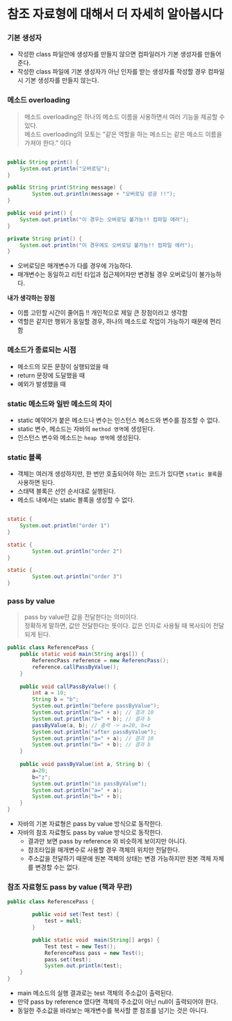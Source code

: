 # 참조 자료형에 대해서 더 자세히 알아봅시다

### 기본 생성자
- 작성한 class 파일안에 생성자를 만들지 않으면 컴파일러가 기본 생성자를 만들어준다.
- 작성한 class 파일에 기본 생성자가 아닌 인자를 받는 생성자를 작성할 경우 컴파일시 기본 생성자를 만들지 않는다.

### 메소드 overloading
> 메소드 overloading은 하나의 메소드 이름을 사용하면서 여러 기능을 제공할 수 있다.  
> 메소드 overloading의 모토는 "같은 역할을 하는 메소드는 같은 메소드 이름을 가져야 한다." 이다

```java

public String print() {
    System.out.println("오버로딩");    
}

public String print(String message) {
        System.out.println(message + "오버로딩 성공 !!");
}

public void print() {
    System.out.println("이 경우는 오버로딩 불가능!! 컴파일 에러");
}

private String print() {
    System.out.println("이 경우에도 오버로딩 불가능!! 컴파일 에러");
}

```
- 오버로딩은 매개변수가 다를 경우에 가능하다.
- 매개변수는 동일하고 리턴 타입과 접근제어자만 변경될 경우 오버로딩이 불가능하다.

**내가 생각하는 장점**
- 이름 고민할 시간이 줄어듬 !! 개인적으로 제일 큰 장점이라고 생각함
- 역할은 같지만 행위가 동일할 경우, 하나의 메소드로 작업이 가능하기 때문에 편리함

### 메소드가 종료되는 시점
- 메소드의 모든 문장이 실행되었을 때
- return 문장에 도달했을 때
- 예외가 발생했을 때

### static 메소드와 일반 메소드의 차이
- static 예약어가 붙은 메소드나 변수는 인스턴스 메소드와 변수를 참조할 수 없다.
- static 변수, 메소드는 자바의 `method 영역`에 생성된다. 
- 인스턴스 변수와 메소드는 `heap 영역`에 생성된다.

### static 블록
- 객체는 여러개 생성하지만, 한 번만 호출되어야 하는 코드가 있다면 `static 블록`을 사용하면 된다.
- 스태택 블록은 선언 순서대로 실행된다.
- 메소드 내에서는 static 블록을 생성할 수 없다.

```java

static {
    System.out.println("order 1")
}

static {
        System.out.println("order 2")
}

static {
        System.out.println("order 3")
}
```


### pass by value
> pass by value란 값을 전달한다는 의미이다.  
> 정확하게 말하면, 값만 전달한다는 뜻이다. 값은 인자로 사용될 때 복사되어 전달되게 된다.
```java
public class ReferencePass {
    public static void main(String args[]) {
        ReferencPass reference = new ReferencPass();
        reference.callPassByValue();
    }
    
    public void callPassByValue() {
        int a = 10;
        String b = "b";
        System.out.println("before passByValue");
        System.out.println("a=" + a); // 결과 10
        System.out.println("b=" + b); // 결과 b
        passByValue(a, b); // 출력 -> a=20, b=z
        System.out.println("after passByValue");
        System.out.println("a=" + a); // 결과 10
        System.out.println("b=" + b); // 결과 b
    }
    
    public void passByValue(int a, String b) {
        a=20;
        b="z";
        System.out.println("in passByValue");
        System.out.println("a=" + a);
        System.out.println("b=" + b);
    }
}
```
- 자바의 기본 자료형은 pass by value 방식으로 동작한다. 
- 자바의 참조 자료형도 pass by value 방식으로 동작한다. 
  - 결과만 보면 pass by reference 와 비슷하게 보이지만 아니다.
  - 참조타입을 매개변수로 사용할 경우 객체의 위치만 전달한다. 
  - 주소값을 전달하기 때문에 원본 객체의 상태는 변경 가능하지만 원본 객체 자체를 변경할 수는 없다.

### 참조 자료형도 pass by value (책과 무관)
```java
public class ReferencePass {

        public void set(Test test) {
            test = null;
        }

        public static void  main(String[] args) {
            Test test = new Test();
            ReferencePass pass = new Test();
            pass.set(test);
            System.out.println(test);
    }
}
```    
- main 메소드의 실행 결과로는 test 객체의 주소값이 출력된다.
- 만약 pass by reference 였다면 객체의 주소값이 아닌 null이 출력되어야 한다.
- 동일한 주소값을 바라보는 매개변수를 복사할 뿐 참조를 넘기는 것은 아니다. 
